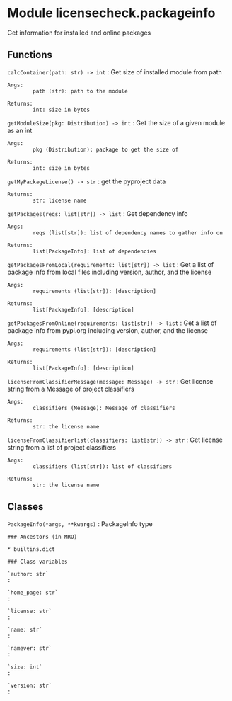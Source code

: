 Module licensecheck.packageinfo
===============================
Get information for installed and online packages

Functions
---------

    
`calcContainer(path: str) ‑> int`
:   Get size of installed module from path
    
    Args:
            path (str): path to the module
    
    Returns:
            int: size in bytes

    
`getModuleSize(pkg: Distribution) ‑> int`
:   Get the size of a given module as an int
    
    Args:
            pkg (Distribution): package to get the size of
    
    Returns:
            int: size in bytes

    
`getMyPackageLicense() ‑> str`
:   get the pyproject data
    
    Returns:
            str: license name

    
`getPackages(reqs: list[str]) ‑> list`
:   Get dependency info
    
    Args:
            reqs (list[str]): list of dependency names to gather info on
    
    Returns:
            list[PackageInfo]: list of dependencies

    
`getPackagesFromLocal(requirements: list[str]) ‑> list`
:   Get a list of package info from local files including version, author, and
    the license
    
    Args:
            requirements (list[str]): [description]
    
    Returns:
            list[PackageInfo]: [description]

    
`getPackagesFromOnline(requirements: list[str]) ‑> list`
:   Get a list of package info from pypi.org including version, author, and
    the license
    
    Args:
            requirements (list[str]): [description]
    
    Returns:
            list[PackageInfo]: [description]

    
`licenseFromClassifierMessage(message: Message) ‑> str`
:   Get license string from a Message of project classifiers
    
    Args:
            classifiers (Message): Message of classifiers
    
    Returns:
            str: the license name

    
`licenseFromClassifierlist(classifiers: list[str]) ‑> str`
:   Get license string from a list of project classifiers
    
    Args:
            classifiers (list[str]): list of classifiers
    
    Returns:
            str: the license name

Classes
-------

`PackageInfo(*args, **kwargs)`
:   PackageInfo type

    ### Ancestors (in MRO)

    * builtins.dict

    ### Class variables

    `author: str`
    :

    `home_page: str`
    :

    `license: str`
    :

    `name: str`
    :

    `namever: str`
    :

    `size: int`
    :

    `version: str`
    :